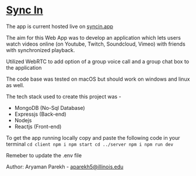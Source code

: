 # [Sync In](syncin.app)

The app is current hosted live on [syncin.app](syncin.app)

The aim for this Web App was to develop an application which lets users watch videos online (on Youtube, Twitch, Soundcloud, Vimeo) with friends with synchronized playback. 

Utilized WebRTC to add option of a group voice call and a group chat box to the application

The code base was tested on macOS but should work on windows and linux as well.

The tech stack used to create this project was -
* MongoDB (No-Sql Database)
* Expressjs (Back-end)
* Nodejs
* Reactjs (Front-end)

To get the app running locally copy and paste the following code in your terminal
`
 cd client
 npm i
 npm start
 cd ../server
 npm i
 npm run dev
`

Remeber to update the .env file

Author: Aryaman Parekh - aparekh5@illinois.edu
